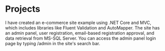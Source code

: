 # Projects
 I have created an e-commerce site example using .NET Core and MVC, which includes libraries like Fluent Validation and AutoMapper. The site has an admin panel, user registration, email-based registration approval, and data retrieval from MS-SQL Server.
 You can access the admin panel login page by typing /admin in the site's search bar.
